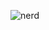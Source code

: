 ![nerd](https://user-images.githubusercontent.com/10160787/93773947-59487180-fc29-11ea-969c-5856bd80b5a7.png)
